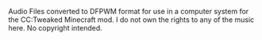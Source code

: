 Audio Files converted to DFPWM format for use in a computer system for the CC:Tweaked Minecraft mod.
I do not own the rights to any of the music here. No copyright intended.
